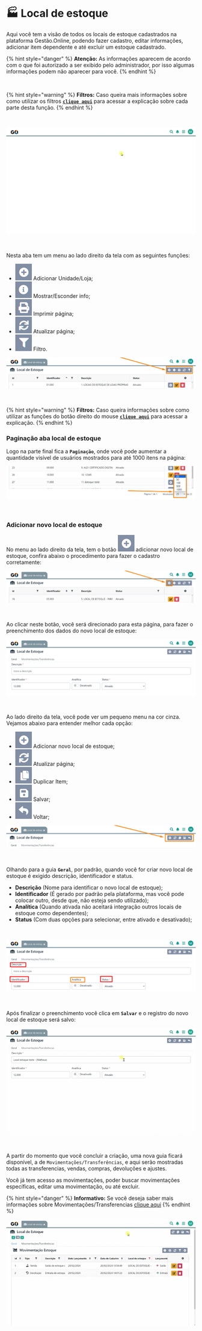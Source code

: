 # 🏭 Local de estoque

Aqui você tem a visão de todos os locais de estoque cadastrados na plataforma Gestão.Online, podendo fazer cadastro, editar informações, adicionar item dependente e até excluir um estoque cadastrado.

{% hint style="danger" %}
**Atenção:** As informações aparecem de acordo com o que foi autorizado a ser exibido pelo administrador, por isso algumas informações podem não aparecer para você.
{% endhint %}

<br>

{% hint style="warning" %}
**Filtros:** Caso queira mais informações sobre como utilizar os filtros [**`clique aqui`**](/erp-v2/primeiro_acesso/filtros.md) para acessar a explicação sobre cada parte desta função.
{% endhint %}

<br>

![](/erp-v2/assets/modulos/estoque/aba_estoque.gif)

<br>

Nesta aba tem um menu ao lado direito da tela com as seguintes funções:

- <img src="/erp-v2/assets/icon_add.png" alt="" data-size="line"> Adicionar Unidade/Loja;
- <img src="/erp-v2/assets/icon_exibir.png" alt="" data-size="line"> Mostrar/Esconder info;
- <img src="/erp-v2/assets/icon_imprimir.png" alt="" data-size="line"> Imprimir página;
- <img src="/erp-v2/assets/icon_atualizar.png" alt="" data-size="line"> Atualizar página;
- <img src="/erp-v2/assets/icon_filtro.png" alt="" data-size="line"> Filtro.

![](/erp-v2/assets/modulos/estoque/aba_estoque_menu.png)

<br>

{% hint style="warning" %}
**Filtros:** Caso queira informações sobre como utilizar as funções do botão direito do mouse [**`clique aqui`**](/erp-v2/primeiro_acesso/filtros.md) para acessar a explicação.
{% endhint %}

### Paginação aba local de estoque

Logo na parte final fica a **`Paginação`**, onde você pode aumentar a quantidade visível de usuários mostrados para até 1000 itens na página:

![](/erp-v2/assets/modulos/estoque/aba_estoque_paginacao.png)

<br>

### Adicionar novo local de estoque

No menu ao lado direito da tela, tem o botão <img src="/erp-v2/assets/icon_add.png" alt="" data-size="line"> adicionar novo local de estoque, confira abaixo o procedimento para fazer o cadastro corretamente:

![](/erp-v2/assets/modulos/estoque/aba_estoque_add.png)

<br>

Ao clicar neste botão, você será direcionado para esta página, para fazer o preenchimento dos dados do novo local de estoque:

![](/erp-v2/assets/modulos/estoque/aba_estoque_add_inicio.png)

<br>

Ao lado direito da tela, você pode ver um pequeno menu na cor cinza. Vejamos abaixo para entender melhor cada opção:

- <img src="/erp-v2/assets/icon_add.png" alt="" data-size="line"> Adicionar novo local de estoque;
- <img src="/erp-v2/assets/icon_atualizar.png" alt="" data-size="line"> Atualizar página;
- <img src="/erp-v2/assets/icon_duplicar.png" alt="" data-size="line"> Duplicar Item;
- <img src="/erp-v2/assets/icon_salvar.png" alt="" data-size="line"> Salvar;
- <img src="/erp-v2/assets/icon_voltar.png" alt="" data-size="line"> Voltar;

![](/erp-v2/assets/modulos/estoque/aba_estoque_add_menu.png)

<br>

Olhando para a guia **`Geral`**, por padrão, quando você for criar novo local de estoque é exigido descrição, identificador e status. 

- **Descrição** (Nome para identificar o novo local de estoque);
- **Identificador** (É gerado por padrão pela plataforma, mas você pode colocar outro, desde que, não esteja sendo utilizado);
- **Analítica** (Quando ativada não aceitará integração outros locais de estoque como dependentes);
- **Status** (Com duas opções para selecionar, entre ativado e desativado);

<br>

![](/erp-v2/assets/modulos/estoque/aba_estoque_add_unidade_itens.png)

<br>

Após finalizar o preenchimento você clica em **`Salvar`** e o registro do novo local de estoque será salvo:

![](/erp-v2/assets/modulos/estoque/aba_estoque_add_unidade_salvar.gif)

<br>

A partir do momento que você concluir a criação, uma nova guia ficará disponível, a de `Movimentações/Transferências`, e aqui serão mostradas todas as transferencias, vendas,  compras, devoluções e ajustes.

Você já tem acesso as movimentações, poder buscar movimentações específicas, editar uma movimentação, ou até excluir.

{% hint style="danger" %}
**Informativo:** Se você deseja saber mais informações sobre Movimentações/Transferencias [clique aqui](/erp-v2/modulos/produtos_servicos/movimentacao_estoque.md)
{% endhint %}

![](/erp-v2/assets/modulos/estoque/aba_estoque_add_unidade_guia_movimentacao.gif)